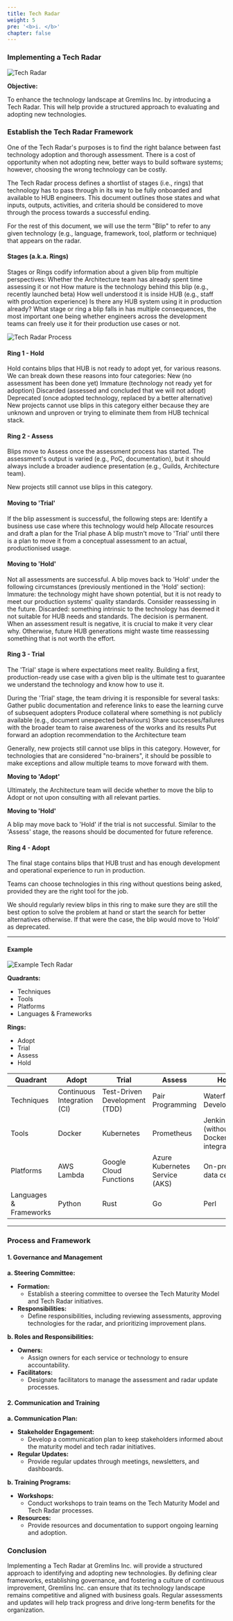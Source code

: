 ```yaml
---
title: Tech Radar
weight: 5
pre: '<b>i. </b>'
chapter: false
---
```


### Implementing a Tech Radar

![Tech Radar](images/gremlins-tr.png)

**Objective:**

To enhance the technology landscape at Gremlins Inc. by introducing a Tech Radar. This will help provide a structured approach to evaluating and adopting new technologies.

### Establish the Tech Radar Framework

One of the Tech Radar's purposes is to find the right balance between fast technology adoption and thorough assessment. There is a cost of opportunity when not adopting new, better ways to build software systems; however, choosing the wrong technology can be costly.

The Tech Radar process defines a shortlist of stages (i.e., rings) that technology has to pass through in its way to be fully onboarded and available to HUB engineers. This document outlines those states and what inputs, outputs, activities, and criteria should be considered to move through the process towards a successful ending.

For the rest of this document, we will use the term "Blip" to refer to any given technology (e.g., language, framework, tool, platform or technique) that appears on the radar.

#### Stages (a.k.a. Rings)

Stages or Rings codify information about a given blip from multiple perspectives:
Whether the Architecture team has already spent time assessing it or not
How mature is the technology behind this blip (e.g., recently launched beta)
How well understood it is inside HUB (e.g., staff with production experience)
Is there any HUB system using it in production already?
What stage or ring a blip falls in has multiple consequences, the most important one being whether engineers across the development teams can freely use it for their production use cases or not.

![Tech Radar Process](images/tech_radar_process.png)


#### Ring 1 - Hold

Hold contains blips that HUB is not ready to adopt yet, for various reasons. We can break down these reasons into four categories:
New (no assessment has been done yet)
Immature (technology not ready yet for adoption)
Discarded (assessed and concluded that we will not adopt)
Deprecated (once adopted technology, replaced by a better alternative)
New projects cannot use blips in this category either because they are unknown and unproven or trying to eliminate them from HUB technical stack.


#### Ring 2 - Assess

Blips move to Assess once the assessment process has started. The assessment's output is varied (e.g., PoC, documentation), but it should always include a broader audience presentation (e.g., Guilds, Architecture team).

New projects still cannot use blips in this category.

#### Moving to 'Trial'

If the blip assessment is successful, the following steps are:
Identify a business use case where this technology would help
Allocate resources and draft a plan for the Trial phase
A blip mustn't move to 'Trial' until there is a plan to move it from a conceptual assessment to an actual, productionised usage.

#### Moving to 'Hold'

Not all assessments are successful. A blip moves back to 'Hold' under the following circumstances (previously mentioned in the 'Hold' section):
Immature: the technology might have shown potential, but it is not ready to meet our production systems' quality standards. Consider reassessing in the future.
Discarded: something intrinsic to the technology has deemed it not suitable for HUB needs and standards. The decision is permanent.
When an assessment result is negative, it is crucial to make it very clear why. Otherwise, future HUB generations might waste time reassessing something that is not worth the effort.


#### Ring 3 - Trial

The 'Trial' stage is where expectations meet reality. Building a first, production-ready use case with a given blip is the ultimate test to guarantee we understand the technology and know how to use it.

During the 'Trial' stage, the team driving it is responsible for several tasks:
Gather public documentation and reference links to ease the learning curve of subsequent adopters
Produce collateral where something is not publicly available (e.g., document unexpected behaviours)
Share successes/failures with the broader team to raise awareness of the works and its results
Put forward an adoption recommendation to the Architecture team

Generally, new projects still cannot use blips in this category. However, for technologies that are considered "no-brainers", it should be possible to make exceptions and allow multiple teams to move forward with them.

**Moving to 'Adopt'**

Ultimately, the Architecture team will decide whether to move the blip to Adopt or not upon consulting with all relevant parties.

**Moving to 'Hold'**

A blip may move back to 'Hold' if the trial is not successful. Similar to the 'Assess' stage, the reasons should be documented for future reference.


#### Ring 4 - Adopt

The final stage contains blips that HUB trust and has enough development and operational experience to run in production.

Teams can choose technologies in this ring without questions being asked, provided they are the right tool for the job.

We should regularly review blips in this ring to make sure they are still the best option to solve the problem at hand or start the search for better alternatives otherwise. If that were the case, the blip would move to 'Hold' as deprecated.

--- 
#### Example

![Example Tech Radar](images/tech-radar.jpeg)

**Quadrants:**
- Techniques
- Tools
- Platforms
- Languages & Frameworks

**Rings:**
- Adopt
- Trial
- Assess
- Hold

| Quadrant              | Adopt                                  | Trial                                | Assess                               | Hold                                  |
|-----------------------|----------------------------------------|--------------------------------------|--------------------------------------|---------------------------------------|
| Techniques            | Continuous Integration (CI)            | Test-Driven Development (TDD)        | Pair Programming                     | Waterfall Development                 |
| Tools                 | Docker                                 | Kubernetes                           | Prometheus                           | Jenkins (without Docker integration)  |
| Platforms             | AWS Lambda                             | Google Cloud Functions               | Azure Kubernetes Service (AKS)       | On-premise data centers               |
| Languages & Frameworks| Python                                 | Rust                                 | Go                                   | Perl                                  |

---

### Process and Framework

#### 1. Governance and Management

**a. Steering Committee:**
- **Formation:**
  - Establish a steering committee to oversee the Tech Maturity Model and Tech Radar initiatives.
- **Responsibilities:**
  - Define responsibilities, including reviewing assessments, approving technologies for the radar, and prioritizing improvement plans.

**b. Roles and Responsibilities:**
- **Owners:**
  - Assign owners for each service or technology to ensure accountability.
- **Facilitators:**
  - Designate facilitators to manage the assessment and radar update processes.

#### 2. Communication and Training

**a. Communication Plan:**
- **Stakeholder Engagement:**
  - Develop a communication plan to keep stakeholders informed about the maturity model and tech radar initiatives.
- **Regular Updates:**
  - Provide regular updates through meetings, newsletters, and dashboards.

**b. Training Programs:**
- **Workshops:**
  - Conduct workshops to train teams on the Tech Maturity Model and Tech Radar processes.
- **Resources:**
  - Provide resources and documentation to support ongoing learning and adoption.

### Conclusion

Implementing a Tech Radar at Gremlins Inc. will provide a structured approach to identifying and adopting new technologies. By defining clear frameworks, establishing governance, and fostering a culture of continuous improvement, Gremlins Inc. can ensure that its technology landscape remains competitive and aligned with business goals. Regular assessments and updates will help track progress and drive long-term benefits for the organization.
